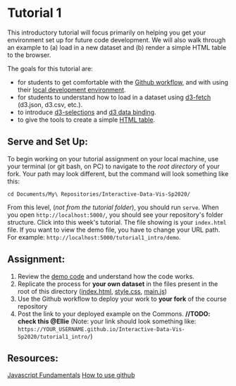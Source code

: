 # Tutorial 1

This introductory tutorial will focus primarily on helping you get your environment set up for future code development. We will also walk through an example to (a) load in a new dataset and (b) render a simple HTML table to the browser.

The goals for this tutorial are:

- for students to get comfortable with the [Github workflow](../GIT_SETUP.md), and with using their [local development environment](../README.md).
- for students to understand how to load in a dataset using [d3-fetch](https://github.com/d3/d3-fetch) (d3.json, d3.csv, etc.).
- to introduce [d3-selections](https://bost.ocks.org/mike/selection/) and [d3 data binding](https://observablehq.com/@d3/selection-join).
- to give the tools to create a simple [HTML table](https://developer.mozilla.org/en-US/docs/Web/HTML/Element/table).

## Serve and Set Up:

To begin working on your tutorial assignment on your local machine, use your terminal (or git bash, on PC) to navigate to the _root directory_ of your fork. Your path may look different, but the command will look something like this:

```
cd Documents/My\ Repositories/Interactive-Data-Vis-Sp2020/
```

From this level, (_not from the tutorial folder_), you should run `serve`. When you open  `http://localhost:5000/`, you should see your repository's folder structure. Click into this week's tutorial. The file showing is your `index.html` file. If you want to view the demo file, you have to change your URL path. For example: `http://localhost:5000/tutorial1_intro/demo`.

## Assignment:

1. Review the [demo code](demo/) and understand how the code works.
2. Replicate the process for **your own dataset** in the files present in the root of this directory ([index.html](index.html), [style.css](style.css), [main.js](main.js))
3. Use the Github workflow to deploy your work to **your fork** of the course repository
4. Post the link to your deployed example on the Commons. **//TODO: check this @Ellie**
   (Note: your link should look something like: `https://YOUR_USERNAME.github.io/Interactive-Data-Vis-Sp2020/tutorial1_intro/`)

## Resources:

[Javascript Fundamentals](https://javascript.info/first-steps)
[How to use github](https://git-scm.com/book/en/v2)

